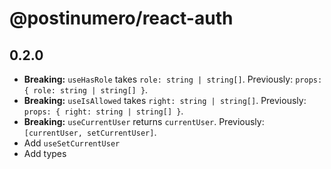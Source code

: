 # @postinumero/react-auth

## 0.2.0

- **Breaking:** `useHasRole` takes `role: string | string[]`. Previously: `props: { role: string | string[] }`.
- **Breaking:** `useIsAllowed` takes `right: string | string[]`. Previously: `props: { right: string | string[] }`.
- **Breaking:** `useCurrentUser` returns `currentUser`. Previously: `[currentUser, setCurrentUser]`.
- Add `useSetCurrentUser`
- Add types
